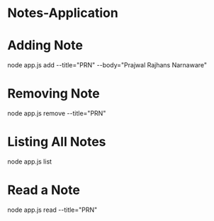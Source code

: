 # Notes-Application

# Adding Note
node app.js add --title="PRN" --body="Prajwal Rajhans Narnaware"

# Removing Note
node app.js remove --title="PRN"

# Listing All Notes
node app.js list

# Read a Note
node app.js read --title="PRN"
